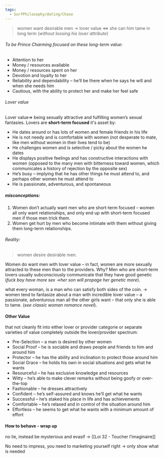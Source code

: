 ```yaml
---
tags:
  - SurfPhilosophy/dating/Chase
---
```


> women want desirable men 
> -> lover value <=> she can him tame in long term (*without loosing his lover attribute*)


###### To be Prince Charming focused on these long-term value:
- Attention to her
- Money / resources available
- Money / resources spent on her
- Devotion and loyalty to her
- Reliability and dependability – he’ll be there when he says he will and when she needs him
- Cautious, with the ability to protect her and make her feel safe


###### Lover value
Lover value=> being sexually attractive and fulfilling women’s sexual fantasies. Lovers are **short-term focused** it's asset by: 
- He dates around or has lots of women and female friends in his life
- He is not needy and is comfortable with women (not desperate to mate, like men without women in their lives tend to be)
- He challenges women and is selective / picky about the women he dates
- He displays positive feelings and has constructive interactions with women (opposed to the many men with bitterness toward women, which communicates a history of rejection by the opposite sex)
- He’s busy – implying that he has other things he must attend to, and perhaps other women he must attend to
- He is passionate, adventurous, and spontaneous


##### misconceptions:
1. Women don’t actually want men who are short-term focused – women all only want relationships, and only end up with short-term focused men if those men trick them.
2. Women get hurt by men who become intimate with them without giving them long-term relationships.

###### Reality:  
> women desire desirable men.

Women do want men with lover value – in fact, women are more sexually attracted to these men than to the providers. Why? Men who are short-term lovers usually subconsciously communicate that they have good genetic (*fuck boy have more sex ->her son will propage her genetic more*).

what every woman, is a man who can satisfy both sides of the coin.
-> women tend to fantasize about a man with incredible lover value – a passionate, adventurous man all the other girls want – that only she is able to tame. (*see classic woman romance novel*).



#### Other Value
that not cleanly fit into either lover or provider categorie or  separate varieties of value completely outside the lover/provider spectrum: 
- Pre-Selection – a man is desired by other women
- Social Proof – he is sociable and draws people and friends to him and around him
- Protector – he has the ability and inclination to protect those around him
- Social Grace – he holds his own in social situations and gets what he wants
- Resourceful – he has exclusive knowledge and resources
- Witty – he’s able to make clever remarks without being goofy or over-the-top
- Fashionable – he dresses attractively
- Confident – he’s self-assured and knows he’ll get what he wants
- Successful – he’s staked his place in life and has achievements
- Comfortable – he’s relaxed and in control of the situation around him
- Effortless – he seems to get what he wants with a minimum amount of effort


#### How to behave - wrap up
no lie, instead be mysterious and evasif
-> [[Loi 32 - Toucher l’imaginaire]]

No need to impress, you need to marketing yourself right -> only show what is needed

